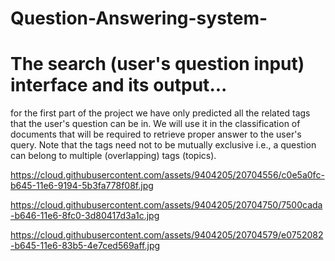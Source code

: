 # Question-Answering-system-

# The search (user's question input) interface and its output...
for the first part of the project we have only predicted all the related tags that the user's question can be in.
We will use it in the classification of documents that will be required to retrieve proper answer to the user's query.
Note that the tags need not to be mutually exclusive i.e., a question can belong to multiple (overlapping) tags (topics).  

https://cloud.githubusercontent.com/assets/9404205/20704556/c0e5a0fc-b645-11e6-9194-5b3fa778f08f.jpg

https://cloud.githubusercontent.com/assets/9404205/20704750/7500cada-b646-11e6-8fc0-3d80417d3a1c.jpg

https://cloud.githubusercontent.com/assets/9404205/20704579/e0752082-b645-11e6-83b5-4e7ced569aff.jpg
